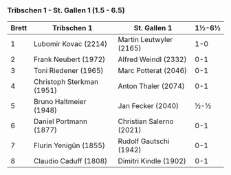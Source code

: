 ### Tribschen 1 - St. Gallen 1 (1.5 - 6.5)

| Brett | Tribschen 1               | St. Gallen 1             | 1½-6½ |
|-------|---------------------------|--------------------------|-------|
| 1     | Lubomir Kovac (2214)      | Martin Leutwyler (2165)  | 1-0   |
| 2     | Frank Neubert (1972)      | Alfred Weindl (2332)     | 0-1   |
| 3     | Toni Riedener (1965)      | Marc Potterat (2046)     | 0-1   |
| 4     | Christoph Sterkman (1951) | Anton Thaler (2074)      | 0-1   |
| 5     | Bruno Haltmeier (1948)    | Jan Fecker (2040)        | ½-½   |
| 6     | Daniel Portmann (1877)    | Christian Salerno (2021) | 0-1   |
| 7     | Flurin Yenigün (1855)     | Rudolf Gautschi (1942)   | 0-1   |
| 8     | Claudio Caduff (1808)     | Dimitri Kindle (1902)    | 0-1   |
